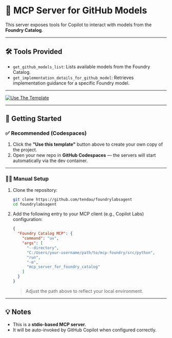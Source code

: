 # 🧠 MCP Server for GitHub Models

This server exposes tools for Copilot to interact with models from the **Foundry Catalog**.

---

## 🛠 Tools Provided

- `get_github_models_list`: Lists available models from the Foundry Catalog.
- `get_implementation_details_for_github_model`: Retrieves implementation guidance for a specific Foundry model.

---

[![Use The Template](https://img.shields.io/badge/-Use%20this%20template-2ea44f?style=for-the-badge&logo=github)](https://github.com/tendau/foundrylabsagent/generate)

---

## 🚀 Getting Started

### ✅ Recommended (Codespaces)

1. Click the **"Use this template"** button above to create your own copy of the project.
2. Open your new repo in **GitHub Codespaces** — the servers will start automatically via the dev container.

---

### 🧑‍🔧 Manual Setup

1. Clone the repository:

   ```bash
   git clone https://github.com/tendau/foundrylabsagent
   cd foundrylabsagent
   ```

2. Add the following entry to your MCP client (e.g., Copilot Labs) configuration:

   ```json
   {
     "Foundry Catalog MCP": {
       "command": "uv",
       "args": [
         "--directory",
         "C:/Users/your-username/path/to/mcp-foundry/src/python",
         "run",
         "-m",
         "mcp_server_for_foundry_catalog"
       ]
     }
   }
   ```

   > Adjust the path above to reflect your local environment.

---

## 💡 Notes

- This is a **stdio-based MCP server**.
- It will be auto-invoked by GitHub Copilot when configured correctly.
